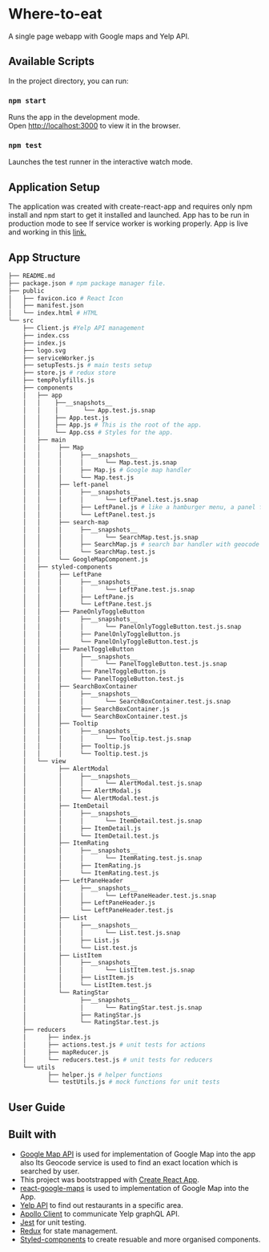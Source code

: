 # Where-to-eat
A single page webapp with Google maps and Yelp API.



## Available Scripts

In the project directory, you can run:

### `npm start`

Runs the app in the development mode.<br />
Open [http://localhost:3000](http://localhost:3000) to view it in the browser.


### `npm test`
Launches the test runner in the interactive watch mode.<br />

## Application Setup

The application was created with create-react-app and requires only npm install and npm start to get it installed and launched. App has to be run in production mode to see If service worker is working properly. App is live and working in this [link.](https://ozkanabdullahoglu.github.io/where-to-eat/)

## App Structure
```bash
├── README.md
├── package.json # npm package manager file.
├── public
│   ├── favicon.ico # React Icon
│   ├── manifest.json
│   └── index.html # HTML 
└── src
    ├── Client.js #Yelp API management
    ├── index.css
    ├── index.js
    ├── logo.svg
    ├── serviceWorker.js
    ├── setupTests.js # main tests setup
    ├── store.js # redux store
    ├── tempPolyfills.js
    ├── components
    │   ├── app
    │   │    ├──__snapshots__
    │   │    │       └── App.test.js.snap
    │   │    ├── App.test.js
    │   │    ├── App.js # This is the root of the app.
    │   │    └── App.css # Styles for the app.
    │   ├── main
    │   │     ├── Map
    │   │     │     ├──__snapshots__
    │   │     │     │      └── Map.test.js.snap
    │   │     │     ├── Map.js # Google map handler
    │   │     │     └── Map.test.js    
    │   │     ├── left-panel   
    │   │     │     ├──__snapshots__
    │   │     │     │      └── LeftPanel.test.js.snap
    │   │     │     ├── LeftPanel.js # like a hamburger menu, a panel for found places
    │   │     │     └── LeftPanel.test.js    
    │   │     ├── search-map   
    │   │     │     ├──__snapshots__
    │   │     │     │      └── SearchMap.test.js.snap
    │   │     │     ├── SearchMap.js # search bar handler with geocode autocomplete
    │   │     │     └── SearchMap.test.js    
    │   │     └── GoogleMapComponent.js
    │   ├── styled-components 
    │   │     ├── LeftPane
    │   │     │     ├──__snapshots__
    │   │     │     │      └── LeftPane.test.js.snap
    │   │     │     ├── LeftPane.js
    │   │     │     └── LeftPane.test.js  
    │   │     ├── PaneOnlyToggleButton
    │   │     │     ├──__snapshots__
    │   │     │     │      └── PanelOnlyToggleButton.test.js.snap
    │   │     │     ├── PanelOnlyToggleButton.js
    │   │     │     └── PanelOnlyToggleButton.test.js  
    │   │     ├── PanelToggleButton
    │   │     │     ├──__snapshots__
    │   │     │     │      └── PanelToggleButton.test.js.snap
    │   │     │     ├── PanelToggleButton.js
    │   │     │     └── PanelToggleButton.test.js 
    │   │     ├── SearchBoxContainer
    │   │     │     ├──__snapshots__
    │   │     │     │      └── SearchBoxContainer.test.js.snap
    │   │     │     ├── SearchBoxContainer.js
    │   │     │     └── SearchBoxContainer.test.js 
    │   │     ├── Tooltip
    │   │     │     ├──__snapshots__
    │   │     │     │      └── Tooltip.test.js.snap
    │   │     │     ├── Tooltip.js
    │   │     │     └── Tooltip.test.js 
    │   └── view
    │         ├── AlertModal
    │         │     ├──__snapshots__
    │         │     │      └── AlertModal.test.js.snap
    │         │     ├── AlertModal.js
    │         │     └── AlertModal.test.js  
    │         ├── ItemDetail
    │         │     ├──__snapshots__
    │         │     │      └── ItemDetail.test.js.snap
    │         │     ├── ItemDetail.js
    │         │     └── ItemDetail.test.js  
    │         ├── ItemRating
    │         │     ├──__snapshots__
    │         │     │      └── ItemRating.test.js.snap
    │         │     ├── ItemRating.js
    │         │     └── ItemRating.test.js 
    │         ├── LeftPaneHeader
    │         │     ├──__snapshots__
    │         │     │      └── LeftPaneHeader.test.js.snap
    │         │     ├── LeftPaneHeader.js
    │         │     └── LeftPaneHeader.test.js 
    │         ├── List
    │         │     ├──__snapshots__
    │         │     │      └── List.test.js.snap
    │         │     ├── List.js
    │         │     └── List.test.js 
    │         ├── ListItem
    │         │     ├──__snapshots__
    │         │     │      └── ListItem.test.js.snap
    │         │     ├── ListItem.js
    │         │     └── ListItem.test.js 
    │         └── RatingStar
    │               ├──__snapshots__
    │               │      └── RatingStar.test.js.snap
    │               ├── RatingStar.js
    │               └── RatingStar.test.js 
    ├── reducers 
    │      ├── index.js
    │      ├── actions.test.js # unit tests for actions
    │      ├── mapReducer.js            
    │      └── reducers.test.js # unit tests for reducers
    └── utils 
           ├── helper.js # helper functions
           └── testUtils.js # mock functions for unit tests
```


## User Guide

## Built with

*  [Google Map API](https://cloud.google.com/maps-platform/) is used for implementation of Google Map into the app also Its Geocode service is used to find an exact location which is searched by user.
* This project was bootstrapped with [Create React App](https://github.com/facebook/create-react-app).
* [react-google-maps](https://tomchentw.github.io/react-google-maps/) is used to implementation of Google Map into the App.
* [Yelp API](https://www.yelp.com/developers/graphql/guides/intro) to find out restaurants in a specific area.
* [Apollo Client](https://www.apollographql.com/docs/react/) to communicate Yelp graphQL API.
* [Jest](https://jestjs.io/en/) for unit testing.
* [Redux](https://redux.js.org/) for state management.
* [Styled-components](https://styled-components.com/) to create resuable and more organised components.


